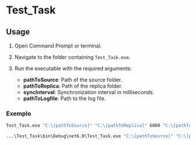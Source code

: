 # Test_Task

## Usage

1. Open Command Prompt or terminal.

2. Navigate to the folder containing `Test_Task.exe`.

3. Run the executable with the required arguments:

   - **pathToSource**: Path of the source folder.
   - **pathToReplica**: Path of the replica folder.
   - **syncInterval**: Synchronization interval in milliseconds.
   - **pathToLogfile**: Path to the log file.

### Exemplo

```sh
Test_Task.exe "C:\[pathToSource]" "C:\[pathToReplica]" 6000 "C:\[pathToLogfile.txt]"

...\Test_Task\bin\Debug\net6.0\Test_Task.exe "C:\[pathToSource]" "C:\[pathToReplica]" 6000 "C:\[pathToLogfile.txt]"

